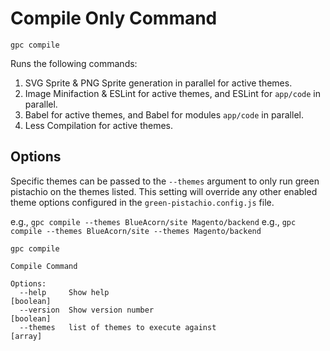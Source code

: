 # Compile Only Command

```
gpc compile
```

Runs the following commands:

1. SVG Sprite & PNG Sprite generation in parallel for active themes.
2. Image Minifaction & ESLint for active themes, and ESLint for `app/code` in parallel.
3. Babel for active themes, and Babel for modules `app/code` in parallel.
4. Less Compilation for active themes.

## Options

Specific themes can be passed to the `--themes` argument to only run green pistachio on the themes listed. This setting will override any other enabled theme options configured in the `green-pistachio.config.js` file.

e.g., `gpc compile --themes BlueAcorn/site Magento/backend`
e.g., `gpc compile --themes BlueAcorn/site --themes Magento/backend`

```shell
gpc compile

Compile Command

Options:
  --help     Show help                                                 [boolean]
  --version  Show version number                                       [boolean]
  --themes   list of themes to execute against                           [array]
```